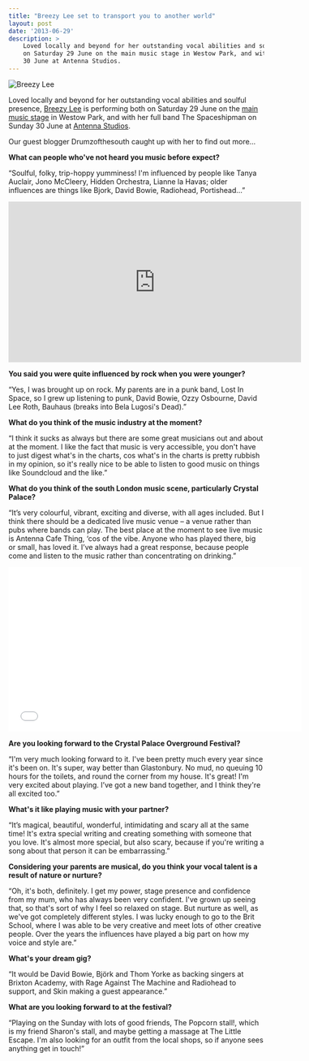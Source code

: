 ```yaml
---
title: "Breezy Lee set to transport you to another world"
layout: post
date: '2013-06-29'
description: >
    Loved locally and beyond for her outstanding vocal abilities and soulful presence, Breezy Lee is performing both
    on Saturday 29 June on the main music stage in Westow Park, and with her full band The Spaceshipman on Sunday
    30 June at Antenna Studios.
---
```


<img src="/images/blog/2013-06-29-breezy.jpg" alt="Breezy Lee" class="right" />

Loved locally and beyond for her outstanding vocal abilities and soulful presence, [Breezy Lee][1] is performing both
on Saturday 29 June on the [main music stage][2] in Westow Park, and with her full band The Spaceshipman on Sunday
30 June at [Antenna Studios][3].

Our guest blogger Drumzofthesouth caught up with her to find out more&hellip;

**What can people who've not heard you music before expect?**

“Soulful, folky, trip-hoppy yumminess! I'm influenced by people like Tanya Auclair, Jono McCleery, Hidden Orchestra,
 Lianne la Havas; older influences are things like Bjork, David Bowie, Radiohead, Portishead&hellip;”

<div class="flex-video">
    <iframe src="http://player.vimeo.com/video/46257090" width="577" height="317" frameborder="0" webkitAllowFullScreen mozallowfullscreen allowFullScreen></iframe>
</div>

**You said you were quite influenced by rock when you were younger?**

“Yes, I was brought up on rock. My parents are in a punk band, Lost In Space, so I grew up listening to punk, David Bowie, Ozzy Osbourne, David Lee Roth, Bauhaus (breaks into Bela Lugosi's Dead).”

**What do you think of the music industry at the moment?**

“I think it sucks as always but there are some great musicians out and about at the moment. I like the fact that music
is very accessible, you don't have to just digest what's in the charts, cos what's in the charts is pretty rubbish in
my opinion, so it's really nice to be able to listen to good music on things like Soundcloud and the like.”

**What do you think of the south London music scene, particularly Crystal Palace?**

“It’s very colourful, vibrant, exciting and diverse, with all ages included. But I think there should be a dedicated
live music venue – a venue rather than pubs where bands can play. The best place at the moment to see live music is
Antenna Cafe Thing, ‘cos of the vibe. Anyone who has played there, big or small, has loved it. I’ve always had a great
response, because people come and listen to the music rather than concentrating on drinking.”

<div class="flex-video">
    <iframe width="578" height="325" src="//www.youtube.com/embed/Ry-8XNmpmz0?rel=0" frameborder="0" allowfullscreen></iframe>
</div>

**Are you looking forward to the Crystal Palace Overground Festival?**

“I'm very much looking forward to it. I've been pretty much every year since it's been on. It's super, way better
than Glastonbury. No mud, no queuing 10 hours for the toilets, and round the corner from my house. It's great! I'm very
 excited about playing. I’ve got a new band together, and I think they're all excited too.”

**What's it like playing music with your partner?**

“It’s magical, beautiful, wonderful, intimidating and scary all at the same time! It's extra special writing and
creating something with someone that you love. It's almost more special, but also scary, because if you're writing
a song about that person it can be embarrassing.”

**Considering your parents are musical, do you think your vocal talent is a result of nature or nurture?**

“Oh, it's both, definitely. I get my power, stage presence and confidence from my mum, who has always been very
confident. I've grown up seeing that, so that's sort of why I feel so relaxed on stage. But nurture as well, as we've
got completely different styles. I was lucky enough to go to the Brit School, where I was able to be very creative and
meet lots of other creative people. Over the years the influences have played a big part on how my voice and style are.”

**What's your dream gig?**

“It would be David Bowie, Björk and Thom Yorke as backing singers at Brixton Academy, with Rage Against The Machine
and Radiohead to support, and Skin making a guest appearance.”

**What are you looking forward to at the festival?**

“Playing on the Sunday with lots of good friends, The Popcorn stall!, which is my friend Sharon's stall, and maybe
getting a massage at The Little Escape. I'm also looking for an outfit from the local shops, so if anyone sees
anything get in touch!”

[1]: https://www.facebook.com/pages/Breezy-Lee/369527569742297
[2]: http://crystalpalacefestival.org/whats-on/saturday-29-june/bands/
[3]: http://www.antennastudios.co.uk/



